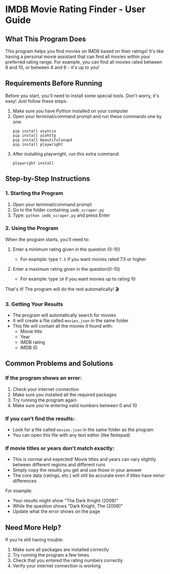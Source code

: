 # IMDB Movie Rating Finder - User Guide

## What This Program Does
This program helps you find movies on IMDB based on their ratings! It's like having a personal movie assistant that can find all movies within your preferred rating range. For example, you can find all movies rated between 8 and 10, or between 4 and 6 - it's up to you!

## Requirements Before Running
Before you start, you'll need to install some special tools. Don't worry, it's easy! Just follow these steps:

1. Make sure you have Python installed on your computer
2. Open your terminal/command prompt and run these commands one by one:
   ```
   pip install asyncio
   pip install aiohttp
   pip install beautifulsoup4
   pip install playwright
   ```
3. After installing playwright, run this extra command:
   ```
   playwright install
   ```

## Step-by-Step Instructions

### 1. Starting the Program
1. Open your terminal/command prompt
2. Go to the folder containing `imdb_scraper.py`
3. Type: `python imdb_scraper.py` and press Enter

### 2. Using the Program
When the program starts, you'll need to:

1. Enter a minimum rating given in the question (0-10)
   - For example: type `7.5` if you want movies rated 7.5 or higher
   
2. Enter a maximum rating given in the question(0-10)
   - For example: type `10` if you want movies up to rating 10

That's it! The program will do the rest automatically! 🎬

### 3. Getting Your Results
- The program will automatically search for movies
- It will create a file called `movies.json` in the same folder
- This file will contain all the movies it found with:
  - Movie title
  - Year
  - IMDB rating
  - IMDB ID

## Common Problems and Solutions

### If the program shows an error:
1. Check your internet connection
2. Make sure you installed all the required packages
3. Try running the program again
4. Make sure you're entering valid numbers between 0 and 10

### If you can't find the results:
- Look for a file called `movies.json` in the same folder as the program
- You can open this file with any text editor (like Notepad)


### If movie titles or years don't match exactly:
- This is normal and expected! Movie titles and years can vary slightly between different regions and different runs
- Simply copy the results you get and use those in your answer
- The core data (ratings, etc.) will still be accurate even if titles have minor differences

For example:
- Your results might show "The Dark Knight (2008)"
- While the question shows "Dark Knight, The (2008)" 
- Update what the error shows on the page

## Need More Help?
If you're still having trouble:
1. Make sure all packages are installed correctly
2. Try running the program a few times
3. Check that you entered the rating numbers correctly
4. Verify your internet connection is working


